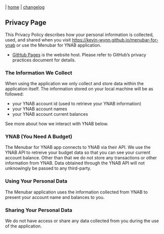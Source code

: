 | [home](https://kevin-wynn.github.io/menubar-for-ynab) | [changelog](https://kevin-wynn.github.io/menubar-for-ynab/changelog)

## Privacy Page

This Privacy Policy describes how your personal information is collected, used, and shared when you visit https://kevin-wynn.github.io/menubar-for-ynab or use the Menubar for YNAB application.

- [GitHub Pages](https://help.github.com/articles/what-is-github-pages/) is the website host. Please refer to GitHub’s privacy practices document for details.

### The Information We Collect

When using the application we only collect and store data within the application itself. The information stored on your local machine will be as followed:

  - your YNAB account id (used to retrieve your YNAB information)
  - your YNAB account names
  - your YNAB account current balances

See more about how we interact with YNAB below.

### YNAB (You Need A Budget)

The Menubar for YNAB app connects to YNAB via their API. We use the YNAB API to retreive your budget data so that you can see your current account balance. Other than that we do not store any transactions or other information from YNAB. Data obtained through the YNAB API will not unknowingly be passed to any third-party.

### Using Your Personal Data

The Menubar application uses the information collected from YNAB to present your account name and balances to you.

### Sharing Your Personal Data

We do not have access or share any data collected from you during the use of the application.

